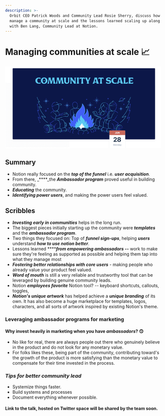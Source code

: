 ```yaml
---
description: >-
  Orbit CEO Patrick Woods and Community Lead Rosie Sherry, discuss how you
  manage a community at scale and the lessons learned scaling up along the way
  with Ben Lang, Community Lead at Notion.
---
```


# Managing communities at scale 📈

![](../.gitbook/assets/image.png)

## Summary

* Notion really focused on the _**top of the funnel**_ i.e. _**user acquisition**_. 
* From there, _****_the _**Ambassador program**_ proved useful in building community. 
* _**Educating**_ the community. 
* _**Identifying power users**_, and making the power users feel valued. 

## Scribbles

* _**Investing early in communities**_ helps in the long run. 
* The biggest pieces initially starting up the community were _**templates**_ and the _**ambassador program**_. 
* Two things they focused on: Top of _**funnel sign-ups**_, helping _**users**_ understand _**how to use notion better**_.
* Lessons learned ****_**from empowering ambassadors --**_ work to make sure they're feeling as supported as possible and helping them tap into what they manage most
* _**Fostering better relationships with core users**_ - making people who already value your product feel valued.
* _**Word of mouth**_ is still a very reliable and trustworthy tool that can be leveraged by building genuine community leads.
* Notion _**employees favorite**_ Notion tool? -- keyboard shortcuts, callouts, toggles, 
* _**Notion's unique artwork**_ has helped achieve a _**unique branding**_ of its own. It has also become a huge marketplace for templates, logos, characters, and all sorts of artwork inspired by existing Notion's theme.  

### Leveraging ambassador programs for marketing

#### Why invest heavily in marketing when you have _**ambassadors**_? 🙃 

* No like for real, there are always people out there who genuinely believe in the product and do not look for any monetary value.
* For folks likes these, being part of the community, contributing toward's the growth of the product is more satisfying than the monetary value to compensate for their time invested in the process.  

### _**Tips for better community lead**_  

* Systemize things faster.
*  Build systems and processes
* Document everything whenever possible.  

#### Link to the talk, hosted on Twitter space will be shared by the team soon. 

